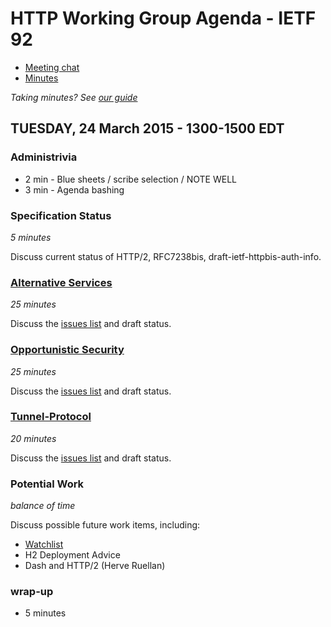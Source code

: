 # HTTP Working Group Agenda - IETF 92

* [Meeting chat](xmpp:httpbis@jabber.ietf.org?join)
* [Minutes](http://etherpad.tools.ietf.org:9000/p/ietf92-httpbis)

*Taking minutes? See [our guide](https://github.com/httpwg/wiki/wiki/TakingMinutes)*


## TUESDAY, 24 March 2015 - 1300-1500 EDT

### Administrivia

* 2 min - Blue sheets / scribe selection / NOTE WELL
* 3 min - Agenda bashing

### Specification Status

*5 minutes*

Discuss current status of HTTP/2, RFC7238bis, draft-ietf-httpbis-auth-info.


### [Alternative Services](https://tools.ietf.org/html/draft-ietf-httpbis-alt-svc)

*25 minutes*

Discuss the [issues list](https://github.com/httpwg/http-extensions/issues?q=is%3Aopen+is%3Aissue+label%3Aalt-svc) and draft status.


### [Opportunistic Security](https://tools.ietf.org/html/draft-ietf-httpbis-http2-encryption)

*25 minutes*

Discuss the [issues list](https://github.com/httpwg/http-extensions/issues?q=is%3Aopen+is%3Aissue+label%3Aopp-sec) and draft status.


### [Tunnel-Protocol](https://tools.ietf.org/html/draft-ietf-httpbis-tunnel-protocol)

*20 minutes*

Discuss the [issues list](https://github.com/httpwg/http-extensions/issues?q=is%3Aopen+is%3Aissue+label%3Atunnel-proto) and draft status.


### Potential Work

*balance of time*

Discuss possible future work items, including:
  * [Watchlist](https://github.com/httpwg/wiki/wiki/WatchList)
  * H2 Deployment Advice
  * Dash and HTTP/2 (Herve Ruellan)

### wrap-up

* 5 minutes
